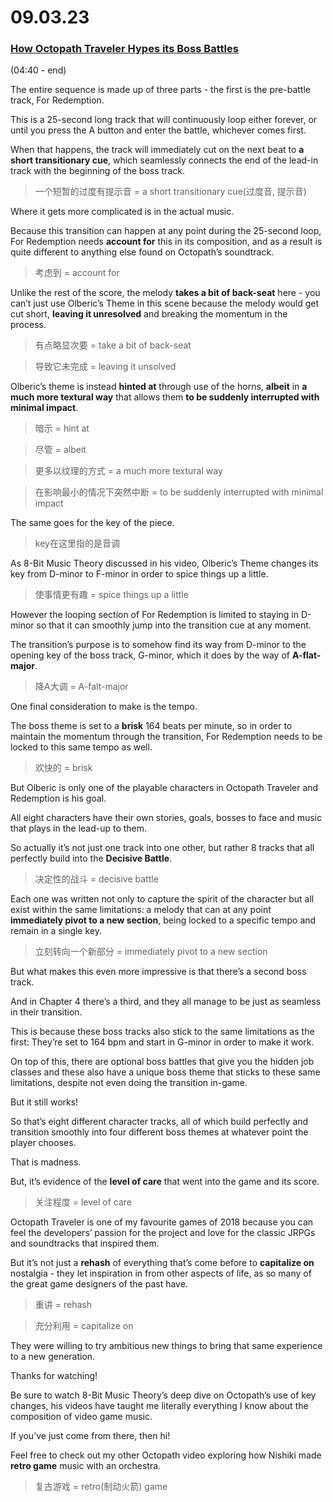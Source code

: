 # 09.03.23
### [How Octopath Traveler Hypes its Boss Battles](https://www.youtube.com/watch?v=b7Zc3f8cPnU)
(04:40 - end)

The entire sequence is made up of three parts - the first is the pre-battle track, For Redemption.

This is a 25-second long track that will continuously loop either forever, or until you press the A button and enter the battle, whichever comes first.

When that happens, the track will immediately cut on the next beat to **a short transitionary cue**, which seamlessly connects the end of the lead-in track with the beginning of the boss track.
>一个短暂的过度有提示音 = a short transitionary cue(过度音, 提示音)

Where it gets more complicated is in the actual music.

Because this transition can happen at any point during the 25-second loop, For Redemption needs **account for** this in its composition, and as a result is quite different to anything else found on Octopath’s soundtrack.
>考虑到 = account for

Unlike the rest of the score, the melody **takes a bit of back-seat** here - you can’t just use Olberic’s Theme in this scene because the melody would get cut short, **leaving it unresolved** and breaking the momentum in the process.
>有点略显次要 = take a bit of back-seat

>导致它未完成 = leaving it unsolved

Olberic’s theme is instead **hinted at** through use of the horns, **albeit** in **a much more textural way** that allows them **to be suddenly interrupted with minimal impact**.
>暗示 = hint at

>尽管 = albeit

>更多以纹理的方式 = a much more textural way

>在影响最小的情况下突然中断 = to be suddenly interrupted with minimal impact

The same goes for the key of the piece.
>key在这里指的是音调

As 8-Bit Music Theory discussed in his video, Olberic’s Theme changes its key from D-minor to F-minor in order to spice things up a little.
>使事情更有趣 = spice things up a little

However the looping section of For Redemption is limited to staying in D-minor so that it can smoothly jump into the transition cue at any moment.

The transition’s purpose is to somehow find its way from D-minor to the opening key of the boss track, G-minor, which it does by the way of **A-flat-major**.
>降A大调 = A-falt-major

One final consideration to make is the tempo.

The boss theme is set to a **brisk** 164 beats per minute, so in order to maintain the momentum through the transition, For Redemption needs to be locked to this same tempo as well.
>欢快的 = brisk

But Olberic is only one of the playable characters in Octopath Traveler and Redemption is his goal.

All eight characters have their own stories, goals, bosses to face and music that plays in the lead-up to them.

So actually it’s not just one track into one other, but rather 8 tracks that all perfectly build into the **Decisive Battle**.
>决定性的战斗 = decisive battle

Each one was written not only to capture the spirit of the character but all exist within the same limitations: a melody that can at any point **immediately pivot to a new section**, being locked to a specific tempo and remain in a single key.
>立刻转向一个新部分 = immediately pivot to a new section

But what makes this even more impressive is that there’s a second boss track.

And in Chapter 4 there’s a third, and they all manage to be just as seamless in their transition.

This is because these boss tracks also stick to the same limitations as the first: They’re set to 164 bpm and start in G-minor in order to make it work.

On top of this, there are optional boss battles that give you the hidden job classes and these also have a unique boss theme that sticks to these same limitations, despite not even doing the transition in-game.

But it still works!

So that’s eight different character tracks, all of which build perfectly and transition smoothly into four different boss themes at whatever point the player chooses.

That is madness.

But, it’s evidence of the **level of care** that went into the game and its score.
>关注程度 = level of care

Octopath Traveler is one of my favourite games of 2018 because you can feel the developers’ passion for the project and love for the classic JRPGs and soundtracks that inspired them.

But it’s not just a **rehash** of everything that’s come before to **capitalize on** nostalgia - they let inspiration in from other aspects of life, as so many of the great game designers of the past have.
>重讲 = rehash

>充分利用 = capitalize on 

They were willing to try ambitious new things to bring that same experience to a new generation.

Thanks for watching!

Be sure to watch 8-Bit Music Theory’s deep dive on Octopath’s use of key changes, his videos have taught me literally everything I know about the composition of video game music.

If you’ve just come from there, then hi!

Feel free to check out my other Octopath video exploring how Nishiki made **retro game** music with an orchestra.
>复古游戏 = retro(制动火箭) game

